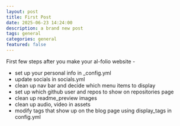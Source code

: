 ```yaml
---
layout: post
title: First Post
date: 2025-06-23 14:24:00
description: a brand new post
tags: general
categories: general
featured: false
---
```


First few steps after you make your al-folio website - 
- set up your personal info in _config.yml
- update socials in socials.yml
- clean up nav bar and decide which menu items to display
- set up which github user and repos to show on repositories page
- clean up readme_preview images
- clean up audio, video in assets
- modify tags that show up on the blog page using display_tags in config.yml
